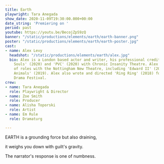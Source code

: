 ```yaml
---
title: Earth
playwright: Tara Anegada
show_date: 2020-11-09T19:30:00.000+00:00
date_string: 'Premiering on '
period: past
youtube: https://youtu.be/BecojZpS9zQ
banner: "/static/productions/elements/earth/earth-banner.png"
poster: "/static/productions/elements/earth/earth-poster.jpg"
cast:
- name: Alex Levy
  headshot: "/static/productions/elements/earth/alex.jpg"
  bio: Alex is a London based actor and writer, his professional credits include '52
    Souls' (2020) and 'PVC' (2020) with Chronic Insanity Theatre. Alex has had a number
    of roles with the Nottingham New Theatre, including 'Edward II' (2019) and 'Human
    Animals' (2019). Alex also wrote and directed 'Ring Ring' (2018) for the Inter-University
    Drama Festival.
crew:
- name: Tara Anegada
  role: Playwright & Director
- name: Zoe Smith
  role: Producer
- name: Alisha Toporski
  role: Artist
- name: Em Rule
  role: Dramaturg

---
```

EARTH is a grounding force but also draining, 

it weighs you down with guilt's gravity.

The narrator's response is one of numbness.
